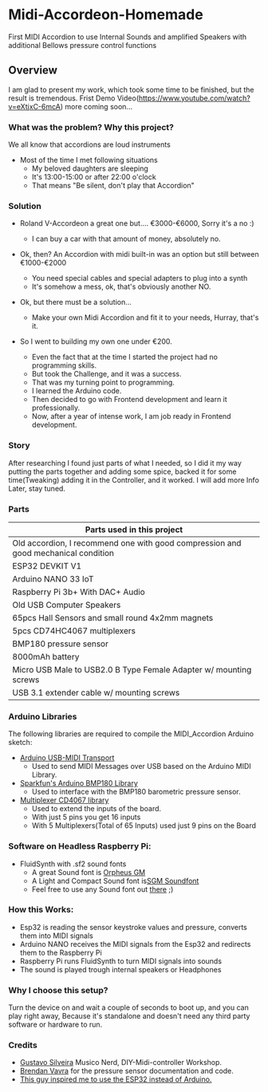 # Midi-Accordeon-Homemade

First MIDI Accordion to use Internal Sounds and amplified Speakers with additional Bellows pressure control functions

## Overview

I am glad to present my work, which took some time to be finished, but the result is tremendous.
Frist Demo Video(https://www.youtube.com/watch?v=eXtjxC-6mcA) more coming soon...

### What was the problem? Why this project?

We all know that accordions are loud instruments

- Most of the time I met following situations
  - My beloved daughters are sleeping
  - It's 13:00-15:00 or after 22:00 o'clock
  - That means "Be silent, don't play that Accordion"

### Solution

- Roland V-Accordeon a great one but.... €3000-€6000, Sorry it's a no :)

  - I can buy a car with that amount of money, absolutely no.

- Ok, then? An Accordion with midi built-in was an option but still between €1000-€2000

  - You need special cables and special adapters to plug into a synth
  - It's somehow a mess, ok, that's obviously another NO.

- Ok, but there must be a solution...

  - Make your own Midi Accordion and fit it to your needs, Hurray, that's it.

- So I went to building my own one under €200.
  - Even the fact that at the time I started the project had no programming skills.
  - But took the Challenge, and it was a success.
  - That was my turning point to programming.
  - I learned the Arduino code.
  - Then decided to go with Frontend development and learn it professionally.
  - Now, after a year of intense work, I am job ready in Frontend development.

### Story

After researching I found just parts of what I needed, so I did it my way putting the parts together and adding some spice, backed it for some time(Tweaking) adding it in the Controller, and it worked. I will add more Info Later, stay tuned.

### Parts

| Parts used in this project                                                         |
| ---------------------------------------------------------------------------------- |
| Old accordion, I recommend one with good compression and good mechanical condition |
| ESP32 DEVKIT V1                                                                    |
| Arduino NANO 33 IoT                                                                |
| Raspberry Pi 3b+ With DAC+ Audio                                                   |
| Old USB Computer Speakers                                                          |
| 65pcs Hall Sensors and small round 4x2mm magnets                                   |
| 5pcs CD74HC4067 multiplexers                                                       |
| BMP180 pressure sensor                                                             |
| 8000mAh battery                                                                    |
| Micro USB Male to USB2.0 B Type Female Adapter w/ mounting screws                  |
| USB 3.1 extender cable w/ mounting screws                                          |

### Arduino Libraries

The following libraries are required to compile the MIDI_Accordion Arduino sketch:

- [Arduino USB-MIDI Transport](https://github.com/lathoub/Arduino-USBMIDI)
  - Used to send MIDI Messages over USB based on the Arduino MIDI Library.
- [Sparkfun's Arduino BMP180 Library](https://github.com/sparkfun/BMP180_Breakout)
  - Used to interface with the BMP180 barometric pressure sensor.
- [Multiplexer CD4067 library](https://github.com/sumotoy/Multiplexer4067)
  - Used to extend the inputs of the board.
  - With just 5 pins you get 16 inputs
  - With 5 Multiplexers(Total of 65 Inputs) used just 9 pins on the Board

### Software on Headless Raspberry Pi:

- FluidSynth with .sf2 sound fonts
  - A great Sound font is [Orpheus GM](https://musical-artifacts.com/artifacts/1213)
  - A Light and Compact Sound font is[SGM Soundfont](https://musical-artifacts.com/artifacts/855)
  - Feel free to use any Sound font out [there](https://www.google.com/search?q=soundfonts+sf2&rlz=1C1CHBD_deDE932DE932&sxsrf=ALeKk02X2pNNehXxbOWeKxTRRQ1Wxy9J7w%3A1629754976019&ei=YBYkYcJEnf3v9Q-E4rzwCg&oq=soundfonts+sf2&gs_lcp=Cgdnd3Mtd2l6EAMyBQgAEMsBMgUIABDLATIFCAAQywEyBggAEBYQHjIGCAAQFhAeMgYIABAWEB4yBggAEBYQHjIGCAAQFhAeMgYIABAWEB4yBggAEBYQHjoHCAAQRxCwAzoHCAAQsAMQQzoFCAAQgAQ6BAgAEB5KBAhBGABQqTdYgFlgjV1oA3ACeACAAX6IAacGkgEDNi4ymAEAoAEByAEKwAEB&sclient=gws-wiz&ved=0ahUKEwjC9KmzjsjyAhWd_rsIHQQxD64Q4dUDCA4&uact=5) ;)

### How this Works:

- Esp32 is reading the sensor keystroke values and pressure, converts them into MIDI signals
- Arduino NANO receives the MIDI signals from the Esp32 and redirects them to the Raspberry Pi
- Raspberry Pi runs FluidSynth to turn MIDI signals into sounds
- The sound is played trough internal speakers or Headphones

### Why I choose this setup?

Turn the device on and wait a couple of seconds to boot up, and you can play right away, Because it's standalone and doesn't need any third party software or hardware to run.

### Credits

- [Gustavo Silveira](https://github.com/silveirago) Musico Nerd, DIY-Midi-controller Workshop.
- [Brendan Vavra](https://github.com/bvavra) for the pressure sensor documentation and code.
- [This guy inspired me to use the ESP32 instead of Arduino.](https://www.youtube.com/playlist?list=PLuxHP0PdeNpYkzfZUs_iHeYi_2xwNMNbF)
